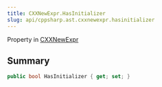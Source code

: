```yaml
---
title: CXXNewExpr.HasInitializer
slug: api/cppsharp.ast.cxxnewexpr.hasinitializer
---
```

Property in [CXXNewExpr](/api/cppsharp/ast/cxxnewexpr)

## Summary



```csharp
public bool HasInitializer { get; set; }
```

